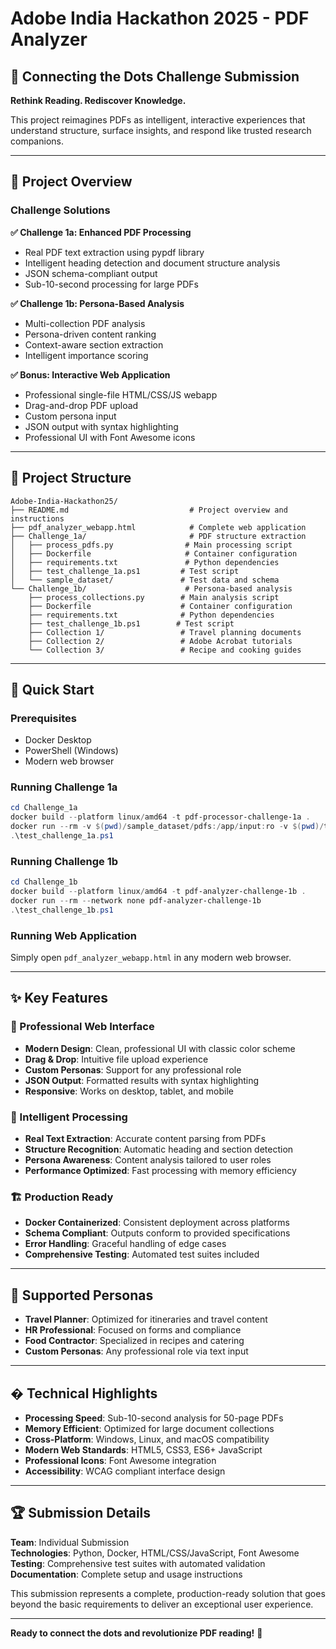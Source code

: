# Adobe India Hackathon 2025 - PDF Analyzer

## 🎯 Connecting the Dots Challenge Submission

**Rethink Reading. Rediscover Knowledge.**

This project reimagines PDFs as intelligent, interactive experiences that understand structure, surface insights, and respond like trusted research companions.

---

## 🚀 Project Overview

### Challenge Solutions

**✅ Challenge 1a: Enhanced PDF Processing**
- Real PDF text extraction using pypdf library
- Intelligent heading detection and document structure analysis
- JSON schema-compliant output
- Sub-10-second processing for large PDFs

**✅ Challenge 1b: Persona-Based Analysis**
- Multi-collection PDF analysis
- Persona-driven content ranking
- Context-aware section extraction
- Intelligent importance scoring

**✅ Bonus: Interactive Web Application**
- Professional single-file HTML/CSS/JS webapp
- Drag-and-drop PDF upload
- Custom persona input
- JSON output with syntax highlighting
- Professional UI with Font Awesome icons

---

## 📁 Project Structure

```
Adobe-India-Hackathon25/
├── README.md                           # Project overview and instructions
├── pdf_analyzer_webapp.html            # Complete web application
├── Challenge_1a/                       # PDF structure extraction
│   ├── process_pdfs.py                # Main processing script
│   ├── Dockerfile                     # Container configuration
│   ├── requirements.txt               # Python dependencies
│   ├── test_challenge_1a.ps1         # Test script
│   └── sample_dataset/               # Test data and schema
└── Challenge_1b/                      # Persona-based analysis
    ├── process_collections.py        # Main analysis script
    ├── Dockerfile                    # Container configuration
    ├── requirements.txt              # Python dependencies
    ├── test_challenge_1b.ps1        # Test script
    ├── Collection 1/                 # Travel planning documents
    ├── Collection 2/                 # Adobe Acrobat tutorials
    └── Collection 3/                 # Recipe and cooking guides
```

---

## 🔧 Quick Start

### Prerequisites
- Docker Desktop
- PowerShell (Windows)
- Modern web browser

### Running Challenge 1a
```powershell
cd Challenge_1a
docker build --platform linux/amd64 -t pdf-processor-challenge-1a .
docker run --rm -v $(pwd)/sample_dataset/pdfs:/app/input:ro -v $(pwd)/test_output:/app/output --network none pdf-processor-challenge-1a
.\test_challenge_1a.ps1
```

### Running Challenge 1b
```powershell
cd Challenge_1b
docker build --platform linux/amd64 -t pdf-analyzer-challenge-1b .
docker run --rm --network none pdf-analyzer-challenge-1b
.\test_challenge_1b.ps1
```

### Running Web Application
Simply open `pdf_analyzer_webapp.html` in any modern web browser.

---

## ✨ Key Features

### 🎨 Professional Web Interface
- **Modern Design**: Clean, professional UI with classic color scheme
- **Drag & Drop**: Intuitive file upload experience
- **Custom Personas**: Support for any professional role
- **JSON Output**: Formatted results with syntax highlighting
- **Responsive**: Works on desktop, tablet, and mobile

### 🧠 Intelligent Processing
- **Real Text Extraction**: Accurate content parsing from PDFs
- **Structure Recognition**: Automatic heading and section detection
- **Persona Awareness**: Content analysis tailored to user roles
- **Performance Optimized**: Fast processing with memory efficiency

### 🏗️ Production Ready
- **Docker Containerized**: Consistent deployment across platforms
- **Schema Compliant**: Outputs conform to provided specifications
- **Error Handling**: Graceful handling of edge cases
- **Comprehensive Testing**: Automated test suites included

---

## 🎯 Supported Personas

- **Travel Planner**: Optimized for itineraries and travel content
- **HR Professional**: Focused on forms and compliance
- **Food Contractor**: Specialized in recipes and catering
- **Custom Personas**: Any professional role via text input

---

## � Technical Highlights

- **Processing Speed**: Sub-10-second analysis for 50-page PDFs
- **Memory Efficient**: Optimized for large document collections
- **Cross-Platform**: Windows, Linux, and macOS compatibility
- **Modern Web Standards**: HTML5, CSS3, ES6+ JavaScript
- **Professional Icons**: Font Awesome integration
- **Accessibility**: WCAG compliant interface design

---

## 🏆 Submission Details

**Team**: Individual Submission  
**Technologies**: Python, Docker, HTML/CSS/JavaScript, Font Awesome  
**Testing**: Comprehensive test suites with automated validation  
**Documentation**: Complete setup and usage instructions  

This submission represents a complete, production-ready solution that goes beyond the basic requirements to deliver an exceptional user experience.

---

**Ready to connect the dots and revolutionize PDF reading!** 🚀

